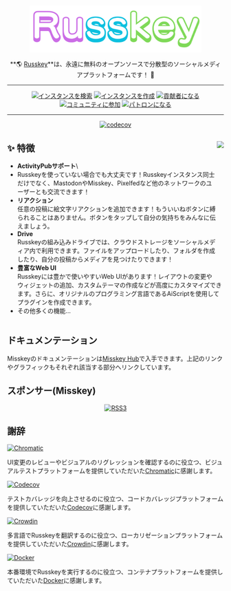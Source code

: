 <div align="center">
<a href="https://misskey-hub.net">
	<img src="./assets/title_float_cherrypick.svg" alt="CherryPickロゴ" width="400"/>
</a>

**🌎 [Russkey](https://misskey-hub.net/)**は、永遠に無料のオープンソースで分散型のソーシャルメディアプラットフォームです！ 🚀

---

<a href="https://misskey-hub.net/instances.html">
	<img src="https://custom-icon-badges.herokuapp.com/badge/find_an-instance-acea31?logoColor=acea31&style=for-the-badge&logo=misskey&labelColor=363B40" alt="インスタンスを検索"/></a>

<a href="https://misskey-hub.net/docs/install.html">
	<img src="https://custom-icon-badges.herokuapp.com/badge/create_an-instance-FBD53C?logoColor=FBD53C&style=for-the-badge&logo=server&labelColor=363B40" alt="インスタンスを作成"/></a>

<a href="./CONTRIBUTING.md">
	<img src="https://custom-icon-badges.herokuapp.com/badge/become_a-contributor-A371F7?logoColor=A371F7&style=for-the-badge&logo=git-merge&labelColor=363B40" alt="貢献者になる"/></a>

<a href="https://discord.gg/V8qghB28Aj">
	<img src="https://custom-icon-badges.herokuapp.com/badge/join_the-community-5865F2?logoColor=5865F2&style=for-the-badge&logo=discord&labelColor=363B40" alt="コミュニティに参加"/></a>

<a href="https://www.patreon.com/noridev">
	<img src="https://custom-icon-badges.herokuapp.com/badge/become_a-patron-F96854?logoColor=F96854&style=for-the-badge&logo=patreon&labelColor=363B40" alt="パトロンになる"/></a>

---

[![codecov](https://codecov.io/gh/kokonect-link/cherrypick/branch/develop/graph/badge.svg?token=3BRDXE34O0)](https://codecov.io/gh/kokonect-link/cherrypick)

</div>

<div>

<a href="https://xn--931a.moe/"><img src="https://github.com/kokonect-link/cherrypick/blob/develop/assets/ai.png?raw=true" align="right" height="320px"/></a>

## ✨ 特徴
- **ActivityPubサポート**\
- Russkeyを使っていない場合でも大丈夫です！Russkeyインスタンス同士だけでなく、MastodonやMisskey、Pixelfedなど他のネットワークのユーザーとも交流できます！
- **リアクション**\
任意の投稿に絵文字リアクションを追加できます！もういいねボタンに縛られることはありません。ボタンをタップして自分の気持ちをみんなに伝えましょう。
- **Drive**\
Russkeyの組み込みドライブでは、クラウドストレージをソーシャルメディア内で利用できます。ファイルをアップロードしたり、フォルダを作成したり、自分の投稿からメディアを見つけたりできます！
- **豊富なWeb UI**\
Russkeyには豊かで使いやすいWeb UIがあります！レイアウトの変更やウィジェットの追加、カスタムテーマの作成などが高度にカスタマイズできます。さらに、オリジナルのプログラミング言語であるAiScriptを使用してプラグインを作成できます。
- その他多くの機能...

</div>

<div style="clear: both;"></div>

## ドキュメンテーション

Misskeyのドキュメンテーションは[Misskey Hub](https://misskey-hub.net/)で入手できます。上記のリンクやグラフィックもそれぞれ該当する部分へリンクしています。

## スポンサー(Misskey)

<div align="center">
	<a class="rss3" title="RSS3" href="https://rss3.io/" target="_blank"><img src="https://rss3.mypinata.cloud/ipfs/QmUG6H3Z7D5P511shn7sB4CPmpjH5uZWu4m5mWX7U3Gqbu" alt="RSS3" height="60"></a>
</div>

## 謝辞

<a href="https://www.chromatic.com/"><img src="https://user-images.githubusercontent.com/321738/84662277-e3db4f80-af1b-11ea-88f5-91d67a5e59f6.png" height="30" alt="Chromatic" /></a>

UI変更のレビューやビジュアルのリグレッションを確認するのに役立つ、ビジュアルテストプラットフォームを提供していただいた[Chromatic](https://www.chromatic.com/)に感謝します。

<a href="https://about.codecov.io/for/open-source/"><img src="https://about.codecov.io/wp-content/themes/codecov/assets/brand/sentry-cobranding/logos/codecov-by-sentry-logo.svg" height="30" alt="Codecov" /></a>

テストカバレッジを向上させるのに役立つ、コードカバレッジプラットフォームを提供していただいた[Codecov](https://about.codecov.io/for/open-source/)に感謝します。

<a href="https://crowdin.com/"><img src="https://user-images.githubusercontent.com/20679825/230709597-1299a011-171a-4294-a91e-355a9b37c672.svg" height="30" alt="Crowdin" /></a>

多言語でRusskeyを翻訳するのに役立つ、ローカリゼーションプラットフォームを提供していただいた[Crowdin](https://crowdin.com/)に感謝します。

<a href="https://hub.docker.com/"><img src="https://user-images.githubusercontent.com/20679825/230148221-f8e73a32-a49b-47c3-9029-9a15c3824f92.png" height="30" alt="Docker" /></a>

本番環境でRusskeyを実行するのに役立つ、コンテナプラットフォームを提供していただいた[Docker](https://hub.docker.com/)に感謝します。

